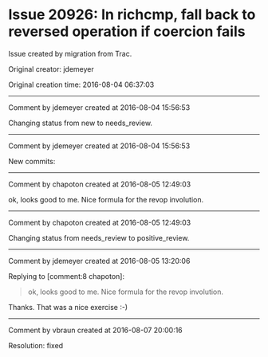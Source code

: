 # Issue 20926: In richcmp, fall back to reversed operation if coercion fails

Issue created by migration from Trac.

Original creator: jdemeyer

Original creation time: 2016-08-04 06:37:03




---

Comment by jdemeyer created at 2016-08-04 15:56:53

Changing status from new to needs_review.


---

Comment by jdemeyer created at 2016-08-04 15:56:53

New commits:


---

Comment by chapoton created at 2016-08-05 12:49:03

ok, looks good to me. Nice formula for the revop involution.


---

Comment by chapoton created at 2016-08-05 12:49:03

Changing status from needs_review to positive_review.


---

Comment by jdemeyer created at 2016-08-05 13:20:06

Replying to [comment:8 chapoton]:
> ok, looks good to me. Nice formula for the revop involution.

Thanks. That was a nice exercise :-)


---

Comment by vbraun created at 2016-08-07 20:00:16

Resolution: fixed
